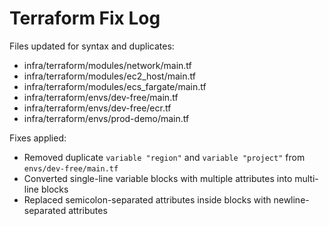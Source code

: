 
# Terraform Fix Log

Files updated for syntax and duplicates:
- infra/terraform/modules/network/main.tf
- infra/terraform/modules/ec2_host/main.tf
- infra/terraform/modules/ecs_fargate/main.tf
- infra/terraform/envs/dev-free/main.tf
- infra/terraform/envs/dev-free/ecr.tf
- infra/terraform/envs/prod-demo/main.tf

Fixes applied:
- Removed duplicate `variable "region"` and `variable "project"` from `envs/dev-free/main.tf`
- Converted single-line variable blocks with multiple attributes into multi-line blocks
- Replaced semicolon-separated attributes inside blocks with newline-separated attributes
